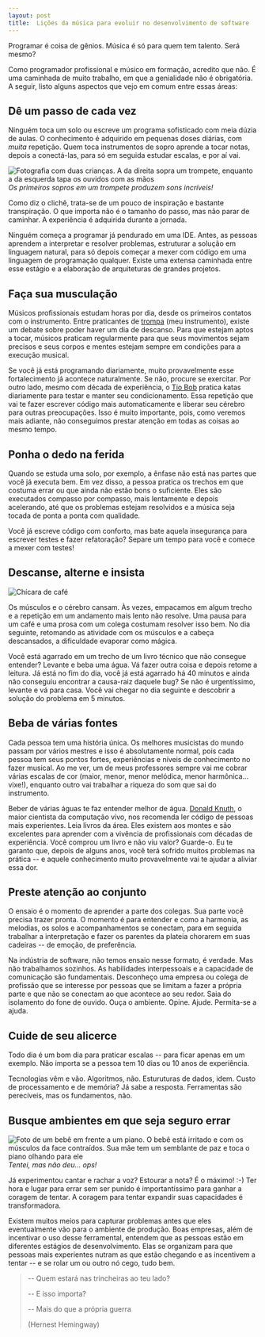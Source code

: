 ```yaml
---
layout: post
title:  Lições da música para evoluir no desenvolvimento de software
---
```


Programar é coisa de gênios. Música é só para quem tem talento. Será mesmo?

Como programador profissional e músico em formação, acredito que não. É uma caminhada de muito trabalho, em que a genialidade não é obrigatória. A seguir, listo alguns aspectos que vejo em comum entre essas áreas:

## Dê um passo de cada vez

Ninguém toca um solo ou escreve um programa sofisticado com meia dúzia de aulas. O conhecimento é adquirido em pequenas doses diárias, com *muita* repetição. Quem toca instrumentos de sopro aprende a tocar notas, depois a conectá-las, para só em seguida estudar escalas, e por aí vai.

![Fotografia com duas crianças. A da direita sopra um trompete, enquanto a da esquerda tapa os ouvidos com as mãos](https://live.staticflickr.com/7209/6960939955_df60b8523b_c.jpg)*Os primeiros sopros em um trompete produzem sons incríveis!*

Como diz o clichê, trata-se de um pouco de inspiração e bastante transpiração. O que importa não é o tamanho do passo, mas não parar de caminhar. A experiência é adquirida durante a jornada. 

Ninguém começa a programar já pendurado em uma IDE. Antes, as pessoas aprendem a interpretar e resolver problemas, estruturar a solução em linguagem natural, para só depois começar a mexer com código em uma linguagem de programação qualquer. Existe uma extensa caminhada entre esse estágio e a elaboração de arquiteturas de grandes projetos.

## Faça sua musculação

Músicos profissionais estudam horas por dia, desde os primeiros contatos com o instrumento. Entre praticantes de [trompa](https://pt.wikipedia.org/wiki/Trompa) (meu instrumento), existe um debate sobre poder haver um dia de descanso. Para que estejam aptos a tocar, músicos praticam regularmente para que seus movimentos sejam precisos e seus corpos e mentes estejam sempre em condições para a execução musical.

Se você já está programando diariamente, muito provavelmente esse fortalecimento já acontece naturalmente. Se não, procure se exercitar. Por outro lado, mesmo com década de experiência, o [Tio Bob](https://www.amazon.com.br/Codificador-Limpo-Bob-Martin/dp/8576086476/ref=asc_df_8576086476/?tag=googleshopp00-20&linkCode=df0&hvadid=379787347388&hvpos=1o2&hvnetw=g&hvrand=11527521176014381259&hvpone=&hvptwo=&hvqmt=&hvdev=c&hvdvcmdl=&hvlocint=&hvlocphy=1001566&hvtargid=pla-809202560536&psc=1) pratica katas diariamente para testar e manter seu condicionamento. Essa repetição que vai te fazer escrever código mais automaticamente e liberar seu cérebro para outras preocupações. Isso é muito importante, pois, como veremos mais adiante, não conseguimos prestar atenção em todas as coisas ao mesmo tempo. 


## Ponha o dedo na ferida

Quando se estuda uma solo, por exemplo, a ênfase não está nas partes que você já executa bem. Em vez disso, a pessoa pratica os trechos em que costuma errar ou que ainda não estão bons o suficiente. Eles são executados compasso por compasso, mais lentamente e depois acelerando, até que os problemas estejam resolvidos e a música seja tocada de ponta a ponta com qualidade. 

Você já escreve código com conforto, mas bate aquela insegurança para escrever testes e fazer refatoração? Separe um tempo para você e comece a mexer com testes!

## Descanse, alterne e insista

![Chícara de café](https://live.staticflickr.com/7189/6965845383_f5635dfa53_w_d.jpg)

Os músculos e o cérebro cansam. Às vezes, empacamos em algum trecho e a repetição em um andamento mais lento não resolve. Uma pausa para um café e uma prosa com um colega costumam resolver isso bem. No dia seguinte, retomando as atividade com os músculos e a cabeça descansados, a dificuldade evaporar como mágica.

Você está agarrado em um trecho de um livro técnico que não consegue entender? Levante e beba uma água. Vá fazer outra coisa e depois retome a leitura. Já está no fim do dia, você já está agarrado há 40 minutos e ainda não conseguiu encontrar a causa-raiz daquele bug? Se não é urgentíssimo, levante e vá para casa. Você vai chegar no dia seguinte e descobrir a solução do problema em 5 minutos.


## Beba de várias fontes

Cada pessoa tem uma história única. Os melhores musicistas do mundo passam por vários mestres e isso é absolutamente normal, pois cada pessoa tem seus pontos fortes, experiências e níveis de conhecimento no fazer musical. Ao me ver, um de meus professores sempre vai me cobrar várias escalas de cor (maior, menor, menor melódica, menor harmônica... vixe!), enquanto outro vai trabalhar a riqueza do som que sai do instrumento.


Beber de várias águas te faz entender melhor de água. [Donald Knuth](https://pt.wikipedia.org/wiki/Donald_Knuth), o maior cientista da computação vivo, nos recomenda ler código de pessoas mais experientes. Leia livros da área. Eles existem aos montes e são excelentes para aprender com a vivência de profissionais com décadas de experiência. Você comprou um livro e não viu valor? Guarde-o. Eu te garanto que, depois de alguns anos, você terá sofrido muitos problemas na prática -- e aquele conhecimento muito provavelmente vai te ajudar a aliviar essa dor.

<!-- ![image](https://musicadvisor.com/wp-content/uploads/2017/05/piano_720.jpg)

![image](https://cdn.pixabay.com/photo/2017/08/01/12/15/piano-2564908_960_720.jpg) -->

## Preste atenção ao conjunto

O ensaio é o momento de aprender a parte dos colegas. Sua parte você precisa trazer pronta. O momento é para entender e como a harmonia, as melodias, os solos e acompanhamentos se conectam, para em seguida trabalhar a interpretação e fazer os parentes da plateia chorarem em suas cadeiras -- de emoção, de preferência.

Na indústria de software, não temos ensaio nesse formato, é verdade. Mas não trabalhamos sozinhos. As habilidades interpessoais e a capacidade de comunicação são fundamentais. Desconheço uma empresa ou colega de profissão que se interesse por pessoas que se limitam a fazer a própria parte e que não se conectam ao que acontece ao seu redor. Saia do isolamento do fone de ouvido. Ouça o ambiente. Opine. Ajude. Permita-se a ajuda. 

## Cuide de seu alicerce

Todo dia é um bom dia para praticar escalas -- para ficar apenas em um exemplo. Não importa se a pessoa tem 10 dias ou 10 anos de experiência. 

Tecnologias vêm e vão. Algoritmos, não. Esturuturas de dados, idem. Custo de processamento e de memória? Já sabe a resposta. Ferramentas são perecíveis, mas os fundamentos, não.

## Busque ambientes em que seja seguro errar

![Foto de um bebê em frente a um piano. O bebê está irritado e com os músculos da face contraídos. Sua mãe tem um semblante de paz e toca o piano olhando para ele](https://live.staticflickr.com/3446/3245065570_f2412c8f87_c.jpg)*Tentei, mas não deu... ops!*

Já experimentou cantar e rachar a voz? Estourar a nota? É o máximo! :-)
Ter hora e lugar para errar sem ser punido é importantíssimo para ganhar a coragem de tentar.
A coragem para tentar expandir suas capacidades é transformadora. 

Existem muitos meios para capturar problemas antes que eles eventualmente vão para o ambiente de produção. Boas empresas, além de incentivar o uso desse ferramental, entendem que as pessoas estão em diferentes estágios de desenvolvimento. Elas se organizam para que pessoas mais experientes nutram as que estão chegando e as incentivem a tentar -- e se rolar um ou outro nó cego, tudo bem. 

>   -- Quem estará nas trincheiras ao teu lado?
>
>   -- E isso importa?
>
>   -- Mais do que a própria guerra
>
>   (Hernest Hemingway)
